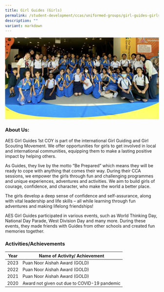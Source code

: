 ```yaml
---
title: Girl Guides (Girls)
permalink: /student-development/ccas/uniformed-groups/girl-guides-girls/
description: ""
variant: markdown
---
```

![](/images/Girl_Guides_2024_photo.png)

### About Us:



AES Girl Guides 1st COY is part of the international Girl Guiding and Girl Scouting Movement. We offer opportunities for girls to get involved in local and international communities, equipping them to make a lasting positive impact by helping others.

As Guides, they live by the motto “Be Prepared” which means they will be ready to cope with anything that comes their way. During their CCA sessions, we empower the girls through fun and challenging programmes and unique experiences, adventures and activities. We aim to build girls of courage, confidence, and character, who make the world a better place.

The girls develop a deep sense of confidence and self-assurance, along with vital leadership and life skills – all while learning through fun adventures and making lifelong friendships!

AES Girl Guides participated in various events, such as World Thinking Day, National Day Parade, West Division Day and many more. During these events, they made friends with Guides from other schools and created fun memories together.


  

### Activities/Achievements

 

| Year | Name of Activity/ Achievement|
| -------- | -------- | 
| 2023     | Puan Noor Aishah Award (GOLD) | 
| 2022     | Puan Noor Aishah Award (GOLD) | 
| 2021 | Puan Noor Aishah Award (GOLD) | 
| 2020| Award not given out due to COVID-19 pandemic |